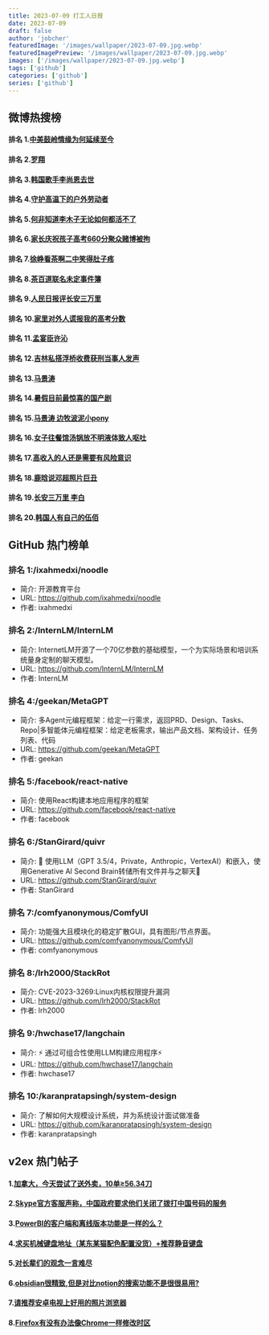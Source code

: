 ```yaml
---
title: 2023-07-09 打工人日报
date: 2023-07-09
draft: false
author: 'jobcher'
featuredImage: '/images/wallpaper/2023-07-09.jpg.webp'
featuredImagePreview: '/images/wallpaper/2023-07-09.jpg.webp'
images: ['/images/wallpaper/2023-07-09.jpg.webp']
tags: ['github']
categories: ['github']
series: ['github']
---
```


## 微博热搜榜

#### 排名 1.[中美鼓岭情缘为何延续至今](https://s.weibo.com/weibo?q=中美鼓岭情缘为何延续至今)
#### 排名 2.[罗翔](https://s.weibo.com/weibo?q=罗翔)
#### 排名 3.[韩国歌手李尚恩去世](https://s.weibo.com/weibo?q=韩国歌手李尚恩去世)
#### 排名 4.[守护高温下的户外劳动者](https://s.weibo.com/weibo?q=守护高温下的户外劳动者)
#### 排名 5.[何非知道李木子无论如何都活不了](https://s.weibo.com/weibo?q=何非知道李木子无论如何都活不了)
#### 排名 6.[家长庆祝孩子高考660分聚众赌博被拘](https://s.weibo.com/weibo?q=家长庆祝孩子高考660分聚众赌博被拘)
#### 排名 7.[徐峥看茶啊二中笑得肚子疼](https://s.weibo.com/weibo?q=徐峥看茶啊二中笑得肚子疼)
#### 排名 8.[茶百道联名未定事件簿](https://s.weibo.com/weibo?q=茶百道联名未定事件簿)
#### 排名 9.[人民日报评长安三万里](https://s.weibo.com/weibo?q=人民日报评长安三万里)
#### 排名 10.[家里对外人谎报我的高考分数](https://s.weibo.com/weibo?q=家里对外人谎报我的高考分数)
#### 排名 11.[孟宴臣许沁](https://s.weibo.com/weibo?q=孟宴臣许沁)
#### 排名 12.[吉林私搭浮桥收费获刑当事人发声](https://s.weibo.com/weibo?q=吉林私搭浮桥收费获刑当事人发声)
#### 排名 13.[马景涛](https://s.weibo.com/weibo?q=马景涛)
#### 排名 14.[暑假目前最惊喜的国产剧](https://s.weibo.com/weibo?q=暑假目前最惊喜的国产剧)
#### 排名 15.[马景涛 边牧波泥小pony](https://s.weibo.com/weibo?q=马景涛边牧波泥小pony)
#### 排名 16.[女子往餐馆汤锅放不明液体致人呕吐](https://s.weibo.com/weibo?q=女子往餐馆汤锅放不明液体致人呕吐)
#### 排名 17.[高收入的人还是需要有风险意识](https://s.weibo.com/weibo?q=高收入的人还是需要有风险意识)
#### 排名 18.[鹿晗说邓超照片巨丑](https://s.weibo.com/weibo?q=鹿晗说邓超照片巨丑)
#### 排名 19.[长安三万里 李白](https://s.weibo.com/weibo?q=长安三万里李白)
#### 排名 20.[韩国人有自己的伍佰](https://s.weibo.com/weibo?q=韩国人有自己的伍佰)
## GitHub 热门榜单

### 排名 1:/ixahmedxi/noodle
- 简介: 开源教育平台
- URL: https://github.com/ixahmedxi/noodle
- 作者: ixahmedxi 

### 排名 2:/InternLM/InternLM
- 简介: InternetLM开源了一个70亿参数的基础模型，一个为实际场景和培训系统量身定制的聊天模型。
- URL: https://github.com/InternLM/InternLM
- 作者: InternLM 

### 排名 4:/geekan/MetaGPT
- 简介: 多Agent元编程框架：给定一行需求，返回PRD、Design、Tasks、Repo|多智能体元编程框架：给定老板需求，输出产品文档、架构设计、任务列表、代码
- URL: https://github.com/geekan/MetaGPT
- 作者: geekan 

### 排名 5:/facebook/react-native
- 简介: 使用React构建本地应用程序的框架
- URL: https://github.com/facebook/react-native
- 作者: facebook 

### 排名 6:/StanGirard/quivr
- 简介: 🧠 使用LLM（GPT 3.5/4，Private，Anthropic，VertexAI）和嵌入，使用Generative AI Second Brain转储所有文件并与之聊天🧠
- URL: https://github.com/StanGirard/quivr
- 作者: StanGirard 

### 排名 7:/comfyanonymous/ComfyUI
- 简介: 功能强大且模块化的稳定扩散GUI，具有图形/节点界面。
- URL: https://github.com/comfyanonymous/ComfyUI
- 作者: comfyanonymous 

### 排名 8:/lrh2000/StackRot
- 简介: CVE-2023-3269:Linux内核权限提升漏洞
- URL: https://github.com/lrh2000/StackRot
- 作者: lrh2000 

### 排名 9:/hwchase17/langchain
- 简介: ⚡ 通过可组合性使用LLM构建应用程序⚡
- URL: https://github.com/hwchase17/langchain
- 作者: hwchase17 

### 排名 10:/karanpratapsingh/system-design
- 简介: 了解如何大规模设计系统，并为系统设计面试做准备
- URL: https://github.com/karanpratapsingh/system-design
- 作者: karanpratapsingh 

## v2ex 热门帖子

#### 1.[加拿大，今天尝试了送外卖，10单≥56.34刀](https://www.v2ex.com/t/955214#reply22)
#### 2.[Skype官方客服声称，中国政府要求他们关闭了拨打中国号码的服务](https://www.v2ex.com/t/955213#reply7)
#### 3.[PowerBI的客户端和离线版本功能是一样的么？](https://www.v2ex.com/t/955219#reply4)
#### 4.[求买机械键盘地址（某东某猫配色配置没货）+推荐静音键盘](https://www.v2ex.com/t/955217#reply2)
#### 5.[对长辈们的观念一言难尽](https://www.v2ex.com/t/955222#reply2)
#### 6.[obsidian很精致,但是对比notion的搜索功能不是很很易用?](https://www.v2ex.com/t/955215#reply1)
#### 7.[请推荐安卓电视上好用的照片浏览器](https://www.v2ex.com/t/955216#reply0)
#### 8.[Firefox有没有办法像Chrome一样修改时区](https://www.v2ex.com/t/955218#reply0)

